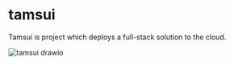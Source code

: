 # tamsui

Tamsui is project which deploys a full-stack solution to the cloud.

![tamsui drawio](https://user-images.githubusercontent.com/166879/188335830-30c68126-a461-4b8a-9081-9e259fdb0cac.png)


